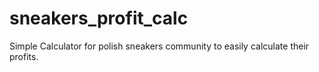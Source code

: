 # sneakers_profit_calc
Simple Calculator for polish sneakers community to easily calculate their profits.
